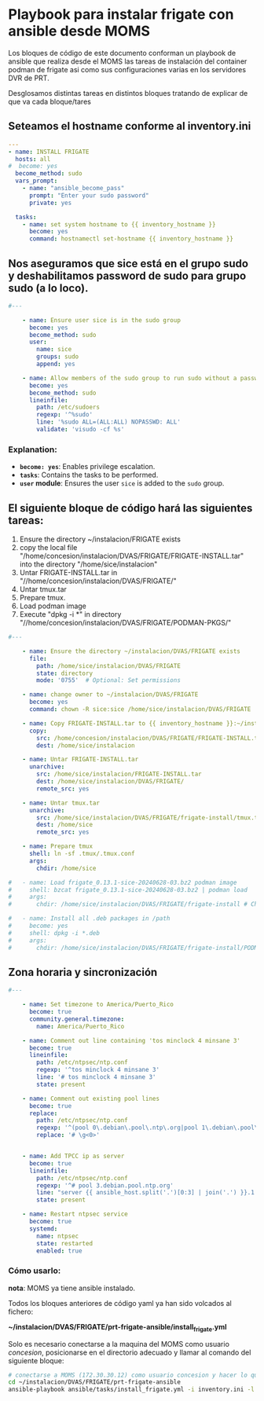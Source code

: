 # Playbook para instalar frigate con ansible desde MOMS

Los bloques de código de este documento conforman un playbook de ansible
que realiza desde el MOMS las tareas de instalación del container podman
de frigate asi como sus configuraciones varias en los servidores DVR de
PRT.

Desglosamos distintas tareas en distintos bloques tratando de explicar
de que va cada bloque/tares

## Seteamos el hostname conforme al inventory.ini

``` yaml
---
- name: INSTALL FRIGATE
  hosts: all
#  become: yes
  become_method: sudo
  vars_prompt:
    - name: "ansible_become_pass"
      prompt: "Enter your sudo password"
      private: yes

  tasks:
    - name: set system hostname to {{ inventory_hostname }}
      become: yes
      command: hostnamectl set-hostname {{ inventory_hostname }}

```

## Nos aseguramos que sice está en el grupo sudo y deshabilitamos password de sudo para grupo sudo (a lo loco).

``` yaml
#---

    - name: Ensure user sice is in the sudo group
      become: yes
      become_method: sudo
      user:
        name: sice
        groups: sudo
        append: yes

    - name: Allow members of the sudo group to run sudo without a password
      become: yes
      become_method: sudo
      lineinfile:
        path: /etc/sudoers
        regexp: '^%sudo'
        line: '%sudo ALL=(ALL:ALL) NOPASSWD: ALL'
        validate: 'visudo -cf %s'

```

### Explanation:

-   **`become: yes`**: Enables privilege escalation.
-   **`tasks`**: Contains the tasks to be performed.
-   **`user` module**: Ensures the user `sice` is added to the `sudo`
    group.

## El siguiente bloque de código hará las siguientes tareas:

1.  Ensure the directory \~/instalacion/FRIGATE exists
2.  copy the local file
    "/home/concesion/instalacion/DVAS/FRIGATE/FRIGATE-INSTALL.tar" into
    the directory "/home/sice/instalacion"
3.  Untar FRIGATE-INSTALL.tar in
    "//home/concesion/instalacion/DVAS/FRIGATE/"
4.  Untar tmux.tar
5.  Prepare tmux.
6.  Load podman image
7.  Execute "dpkg -i \*" in directory
    "//home/concesion/instalacion/DVAS/FRIGATE/PODMAN-PKGS/"

``` yaml
#---

    - name: Ensure the directory ~/instalacion/DVAS/FRIGATE exists
      file:
        path: /home/sice/instalacion/DVAS/FRIGATE
        state: directory
        mode: '0755'  # Optional: Set permissions

    - name: change owner to ~/instalacion/DVAS/FRIGATE
      become: yes
      command: chown -R sice:sice /home/sice/instalacion/DVAS/FRIGATE

    - name: Copy FRIGATE-INSTALL.tar to {{ inventory_hostname }}:~/instalacion/DVAS/FRIGATE
      copy:
        src: /home/concesion/instalacion/DVAS/FRIGATE/FRIGATE-INSTALL.tar
        dest: /home/sice/instalacion

    - name: Untar FRIGATE-INSTALL.tar
      unarchive:
        src: /home/sice/instalacion/FRIGATE-INSTALL.tar
        dest: /home/sice/instalacion/DVAS/FRIGATE/
        remote_src: yes

    - name: Untar tmux.tar
      unarchive:
        src: /home/sice/instalacion/DVAS/FRIGATE/frigate-install/tmux.tar
        dest: /home/sice
        remote_src: yes

    - name: Prepare tmux
      shell: ln -sf .tmux/.tmux.conf
      args:
        chdir: /home/sice

#   - name: Load frigate_0.13.1-sice-20240628-03.bz2 podman image
#     shell: bzcat frigate_0.13.1-sice-20240628-03.bz2 | podman load
#     args:
#       chdir: /home/sice/instalacion/DVAS/FRIGATE/frigate-install # Change to the specified directory before executing the command

#   - name: Install all .deb packages in /path
#     become: yes
#     shell: dpkg -i *.deb
#     args:
#       chdir: /home/sice/instalacion/DVAS/FRIGATE/frigate-install/PODMAN-PKGS/

```

## Zona horaria y sincronización

``` yaml
#---

    - name: Set timezone to America/Puerto_Rico
      become: true
      community.general.timezone:
        name: America/Puerto_Rico

    - name: Comment out line containing 'tos minclock 4 minsane 3'
      become: true
      lineinfile:
        path: /etc/ntpsec/ntp.conf
        regexp: '^tos minclock 4 minsane 3'
        line: '# tos minclock 4 minsane 3'
        state: present

    - name: Comment out existing pool lines
      become: true
      replace:
        path: /etc/ntpsec/ntp.conf
        regexp: '^(pool 0\.debian\.pool\.ntp\.org|pool 1\.debian\.pool\.ntp\.org|pool 2\.debian\.pool\.ntp\.org|pool 3\.debian\.pool\.ntp\.org)'
        replace: '# \g<0>'


    - name: Add TPCC ip as server
      become: true
      lineinfile:
        path: /etc/ntpsec/ntp.conf
        regexp: '^# pool 3.debian.pool.ntp.org'
        line: "server {{ ansible_host.split('.')[0:3] | join('.') }}.1 iburst"
        state: present

    - name: Restart ntpsec service
      become: true
      systemd:
        name: ntpsec
        state: restarted
        enabled: true

```

### Cómo usarlo:

**nota**: MOMS ya tiene ansible instalado.

Todos los bloques anteriores de código yaml ya han sido volcados al
fichero:

**\~/instalacion/DVAS/FRIGATE/prt-frigate-ansible/install<sub>frigate</sub>.yml**

Solo es necesario conectarse a la maquina del MOMS como usuario
*concesion*, posicionarse en el directorio adecuado y llamar al comando
del siguiente bloque:

``` bash
# conectarse a MOMS (172.30.30.12) como usuario concesion y hacer lo que sigue
cd ~/instalacion/DVAS/FRIGATE/prt-frigate-ansible
ansible-playbook ansible/tasks/install_frigate.yml -i inventory.ini -l prt-zm01

```
